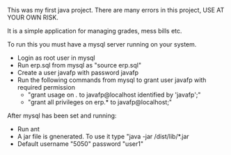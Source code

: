 This was my first java project. There are many errors in this project, USE AT YOUR OWN RISK.

It is a simple application for managing grades, mess bills etc.

To run this you must have a mysql server running on your system.

  - Login as root user in mysql
  - Run erp.sql from mysql as "source erp.sql"
  - Create a user javafp with password javafp
  - Run the following commands from mysql to grant user javafp with required permission
    - "grant usage on *.* to javafp@localhost identified by 'javafp';"
    - "grant all privileges on erp.* to javafp@localhost;"

After mysql has been set and running:

  - Run ant
  - A jar file is gnenerated. To use it type "java -jar <path to DataManager>/dist/lib/*.jar
  - Default username "5050" password "user1"
